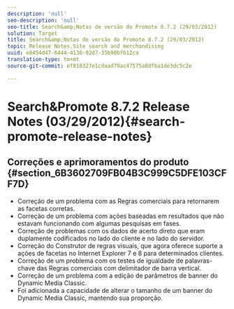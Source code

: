 ```yaml
---
description: 'null'
seo-description: 'null'
seo-title: Search&amp;Notas de versão do Promote 8.7.2 (29/03/2012)
solution: Target
title: Search&amp;Notas de versão do Promote 8.7.2 (29/03/2012)
topic: Release Notes,Site search and merchandising
uuid: e8454d47-6444-4136-92d7-35b90bfb12ca
translation-type: tm+mt
source-git-commit: ef818327e1cdaad79ac47575a8dfba1de3dc5c2e

---
```



# Search&amp;Promote 8.7.2 Release Notes (03/29/2012){#search-promote-release-notes}

## Correções e aprimoramentos do produto {#section_6B3602709FB04B3C999C5DFE103CFF7D}

* Correção de um problema com as Regras comerciais para retornarem as facetas corretas.
* Correção de um problema com ações baseadas em resultados que não estavam funcionando com algumas pesquisas em fases.
* Correção de problemas com os dados de acerto direto que eram duplamente codificados no lado do cliente e no lado do servidor.
* Correção do Construtor de regras visuais, que agora oferece suporte a ações de facetas no Internet Explorer 7 e 8 para determinados clientes.
* Correção de um problema com os testes de igualdade de palavras-chave das Regras comerciais com delimitador de barra vertical.
* Correção de um problema com a edição de parâmetros de banner do Dynamic Media Classic.
* Foi adicionada a capacidade de alterar o tamanho de um banner do Dynamic Media Classic, mantendo sua proporção.

